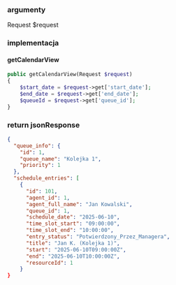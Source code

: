 ### argumenty
Request $request

### implementacja

#### getCalendarView

```php
public getCalendarView(Request $request)
{
	$start_date = $request->get['start_date'];
	$end_date = $request->get['end_date'];
	$queueId = $request->get['queue_id'];
}

```

### return jsonResponse

```json
{
  "queue_info": {
    "id": 1,
    "queue_name": "Kolejka 1",
    "priority": 1
  },
  "schedule_entries": [
    {
      "id": 101,
      "agent_id": 1,
      "agent_full_name": "Jan Kowalski",
      "queue_id": 1,
      "schedule_date": "2025-06-10",
      "time_slot_start": "09:00:00",
      "time_slot_end": "10:00:00",
      "entry_status": "Potwierdzony_Przez_Managera",
      "title": "Jan K. (Kolejka 1)",
      "start": "2025-06-10T09:00:00Z",
      "end": "2025-06-10T10:00:00Z",
      "resourceId": 1
    }
}
```
